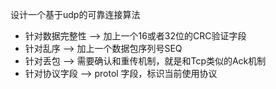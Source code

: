 设计一个基于udp的可靠连接算法

- 针对数据完整性 –> 加上一个16或者32位的CRC验证字段
- 针对乱序 –> 加上一个数据包序列号SEQ
- 针对丢包 –> 需要确认和重传机制，就是和Tcp类似的Ack机制
- 针对协议字段 –> protol 字段，标识当前使用协议



